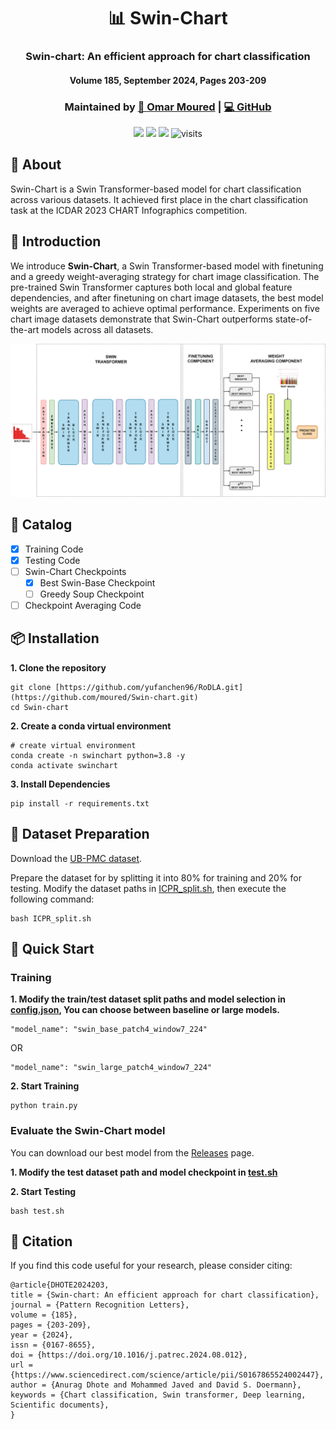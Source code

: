 <h1 align="center">📊 Swin-Chart </h1>
<h3 align="center">Swin-chart: An efficient approach for chart classification</h3>
<h4 align="center">Volume 185, September 2024, Pages 203-209</h4>
<h3 align="center"> Maintained by <a href="https://www.linkedin.com/in/omar-moured/">🔗 Omar Moured</a> | <a href="https://github.com/moured"> 💻 GitHub</a> </h3>

<p align="center">
  <a href="https://www.sciencedirect.com/science/article/pii/S0167865524002447">
    <img src="https://img.shields.io/badge/ScienceDirect-Paper-orange?logo=Elsevier" /></a>
<!--     <a href="https://www.sciencedirect.com/science/article/pii/S0167865524002447">
    <img src="https://img.shields.io/badge/PDF-arXiv-brightgreen" /></a> -->
<!--     <a href="https://yufanchen96.github.io/projects/RoDLA/">
    <img src="https://img.shields.io/badge/Project-Homepage-red" /></a> -->
    <a href="https://pytorch.org/get-started/previous-versions/#linux-and-windows">
    <img src="https://img.shields.io/badge/Framework-PyTorch%202.1.1-orange" /></a> 
    <a href="https://github.com/yufanchen96/RoDLA/blob/main/LICENSE">
    <img src="https://img.shields.io/badge/License-Apache_2.0-blue.svg" /></a>
    <img alt="visits" src="https://hits.seeyoufarm.com/api/count/incr/badge.svg?url=https%3A%2F%2Fgithub.com%2Fmoured%2FSwin-chart&count_bg=%23DC00FF&title_bg=%23555555&icon=&icon_color=%23E7E7E7&title=Visits&edge_flat=false">
</p>

## 🏡 About

Swin-Chart is a Swin Transformer-based model for chart classification across various datasets. It achieved first place in the chart classification task at the ICDAR 2023 CHART Infographics competition.
    
## 🔎 Introduction

We introduce **Swin-Chart**, a Swin Transformer-based model with finetuning and a greedy weight-averaging strategy for chart image classification. The pre-trained Swin Transformer captures both local and global feature dependencies, and after finetuning on chart image datasets, the best model weights are averaged to achieve optimal performance. Experiments on five chart image datasets demonstrate that Swin-Chart outperforms state-of-the-art models across all datasets.
<p align="center">
    <img src="assets/swinchart_model.jpg" width="860" />
</p>

## 📝 Catalog
- [x] Training Code
- [x] Testing Code
- [ ] Swin-Chart Checkpoints
  - [x] Best Swin-Base Checkpoint 
  - [ ] Greedy Soup Checkpoint
- [ ] Checkpoint Averaging Code

## 📦 Installation
**1. Clone the repository**
```
git clone [https://github.com/yufanchen96/RoDLA.git](https://github.com/moured/Swin-chart.git)
cd Swin-chart
```

**2. Create a conda virtual environment**
```
# create virtual environment
conda create -n swinchart python=3.8 -y
conda activate swinchart
```

**3. Install Dependencies**
```
pip install -r requirements.txt 
```

## 📂 Dataset Preparation

Download the [UB-PMC dataset](https://www.kaggle.com/datasets/pranithchowdary/icpr-2022).

Prepare the dataset for by splitting it into 80% for training and 20% for testing. Modify the dataset paths in [ICPR_split.sh](./ICPR_split.sh), then execute the following command:
```
bash ICPR_split.sh
```

## 🚀 Quick Start

### Training
**1. Modify the train/test dataset split paths and model selection in [config.json](./config.json), You can choose between baseline or large models.**
```
"model_name": "swin_base_patch4_window7_224"
```
OR
```
"model_name": "swin_large_patch4_window7_224"
```

**2. Start Training**
```
python train.py
```

### Evaluate the Swin-Chart model
You can download our best model from the [Releases](https://github.com/moured/Swin-chart/releases/tag/swin-base-best) page.

**1. Modify the test dataset path and model checkpoint in [test.sh](./test.sh)**

**2. Start Testing**
```
bash test.sh
```

## 🌳 Citation
If you find this code useful for your research, please consider citing:
```
@article{DHOTE2024203,
title = {Swin-chart: An efficient approach for chart classification},
journal = {Pattern Recognition Letters},
volume = {185},
pages = {203-209},
year = {2024},
issn = {0167-8655},
doi = {https://doi.org/10.1016/j.patrec.2024.08.012},
url = {https://www.sciencedirect.com/science/article/pii/S0167865524002447},
author = {Anurag Dhote and Mohammed Javed and David S. Doermann},
keywords = {Chart classification, Swin transformer, Deep learning, Scientific documents},
}
```
